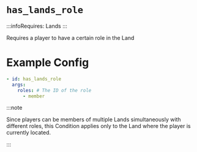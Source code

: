 # `has_lands_role`
:::infoRequires:
Lands
:::

Requires a player to have a certain role in the Land
# Example Config
```yaml
- id: has_lands_role
  args:
    roles: # The ID of the role
      - member
```

:::note  
  
Since players can be members of multiple Lands simultaneously with different roles, this Condition applies only to the Land where the player is currently located.

:::